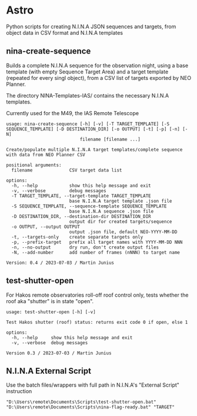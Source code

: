 # Astro

Python scripts for creating N.I.N.A JSON sequences and targets, from object data in CSV format and N.I.N.A templates

## nina-create-sequence
Builds a complete N.I.N.A sequence for the observation night, using a base template (with empty Sequence Target Area) and a target template (repeated for every singl object), from a CSV list of targets exported by NEO Planner.

The directory NINA-Templates-IAS/ contains the necessary N.I.N.A templates.

Currently used for the M49, the IAS Remote Telescope

```
usage: nina-create-sequence [-h] [-v] [-T TARGET_TEMPLATE] [-S SEQUENCE_TEMPLATE] [-D DESTINATION_DIR] [-o OUTPUT] [-t] [-p] [-n] [-N]
                            filename [filename ...]

Create/populate multiple N.I.N.A target templates/complete sequence with data from NEO Planner CSV

positional arguments:
  filename              CSV target data list

options:
  -h, --help            show this help message and exit
  -v, --verbose         debug messages
  -T TARGET_TEMPLATE, --target-template TARGET_TEMPLATE
                        base N.I.N.A target template .json file
  -S SEQUENCE_TEMPLATE, --sequence-template SEQUENCE_TEMPLATE
                        base N.I.N.A sequence .json file
  -D DESTINATION_DIR, --destination-dir DESTINATION_DIR
                        output dir for created targets/sequence
  -o OUTPUT, --output OUTPUT
                        output .json file, default NEO-YYYY-MM-DD
  -t, --targets-only    create separate targets only
  -p, --prefix-target   prefix all target names with YYYY-MM-DD NNN
  -n, --no-output       dry run, don't create output files
  -N, --add-number      add number of frames (nNNN) to target name

Version: 0.4 / 2023-07-03 / Martin Junius
```

## test-shutter-open
For Hakos remote observatories roll-off roof control only, tests whether the roof aka "shutter" is in state "open".

```
usage: test-shutter-open [-h] [-v]

Test Hakos shutter (roof) status: returns exit code 0 if open, else 1

options:
  -h, --help     show this help message and exit
  -v, --verbose  debug messages

Version 0.3 / 2023-07-03 / Martin Junius
```

## N.I.N.A External Script
Use the batch files/wrappers with full path in N.I.N.A's "External Script" instruction

```
"D:\Users\remote\Documents\Scripts\test-shutter-open.bat"
"D:\Users\remote\Documents\Scripts\nina-flag-ready.bat" "TARGET"
```